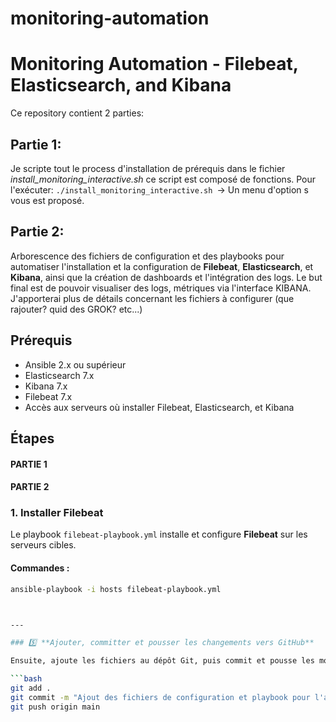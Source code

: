 # monitoring-automation

# Monitoring Automation - Filebeat, Elasticsearch, and Kibana

Ce repository contient 2 parties:
## Partie 1: 
Je scripte tout le process d'installation de prérequis dans le fichier *install_monitoring_interactive.sh* 
ce script est composé de fonctions. Pour l'exécuter: 
```./install_monitoring_interactive.sh ```-> Un menu d'option s vous est proposé.
## Partie 2:
Arborescence des fichiers de configuration et des playbooks pour automatiser l'installation et la configuration de **Filebeat**, **Elasticsearch**, et **Kibana**, ainsi que la création de dashboards et l'intégration des logs.
Le but final est de pouvoir visualiser des logs, métriques via l'interface KIBANA.
J'apporterai plus de détails concernant les fichiers à configurer (que rajouter? quid des GROK? etc...)

## Prérequis

- Ansible 2.x ou supérieur
- Elasticsearch 7.x
- Kibana 7.x
- Filebeat 7.x
- Accès aux serveurs où installer Filebeat, Elasticsearch, et Kibana

## Étapes
#### PARTIE 1


#### PARTIE 2
### 1. Installer Filebeat

Le playbook `filebeat-playbook.yml` installe et configure **Filebeat** sur les serveurs cibles.

#### Commandes :
```bash
ansible-playbook -i hosts filebeat-playbook.yml



---

### 5️⃣ **Ajouter, committer et pousser les changements vers GitHub**

Ensuite, ajoute les fichiers au dépôt Git, puis commit et pousse les modifications :

```bash
git add .
git commit -m "Ajout des fichiers de configuration et playbook pour l'automatisation du monitoring"
git push origin main

